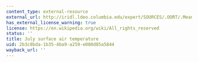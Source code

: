 ```yaml
---
content_type: external-resource
external_url: http://iridl.ldeo.columbia.edu/expert/SOURCES/.OORT/.Mean/.tair/DATA/25/20/15/10/5/0/-5/-10/-15/-20/-25/-30/-35/-40/-45/-50/-55/-60/-65/-70/-75/-80/VALUES/figviewer.html?my.help=more+options&map.P.plotvalue=1000.&map.T.plotvalue=Jul&map.Y.units=degree_north&map.Y.plotlast=90N&map.url=a-++prcp_anomaly_max500_colors2+-a-++-a+X+Y+fig:+colors+contours+thinnish+solid+coasts_gaz+:fig&map.domain=+%7B+/tair+-50+50+plotrange+/tair+-50+50+plotrange+/P+1000.+plotvalue+/T+6.5+plotvalue+X+91.25+521.25+plotrange+Y+-90+90+plotrange+%7D&map.domainparam=+/plotaxislength+700+psdef+/plotborder+72+psdef+/XOVY+null+psdef&map.zoom=Zoom&map.Y.plotfirst=90S&map.X.plotfirst=91.25&map.X.units=degree_east&map.X.modulus=360&map.X.plotlast=521.25&map.tair.plotfirst=-50&map.tair.units=Celsius_scale&map.tair.plotlast=50&map.plotaxislength=700&map.plotborder=72&map.fnt=Helvetica&map.fntsze=16&map.XOVY=auto&map.color_smoothing=auto&map.iftime=25&map.mftime=25&map.fftime=200
has_external_license_warning: true
license: https://en.wikipedia.org/wiki/All_rights_reserved
status: ''
title: July surface air temperature
uid: 2b3c8bda-1b35-4ba9-a259-e080d85a5844
wayback_url: ''
---
```

